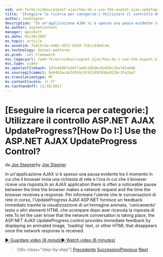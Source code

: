 ```yaml
---
uid: web-forms/videos/aspnet-ajax/how-do-i-use-the-aspnet-ajax-updateprogress-control
title: '[Eseguire la ricerca per categorie:] Utilizzare il controllo ASP.NET AJAX UpdateProgress? | Microsoft Docs'
author: JoeStagner
description: "In un'applicazione AJAX vi è spesso una pausa evidente tra il momento in cui che il browser invia una richiesta di rete e l'ora in cui che il browser riceve una risposta. T...."
ms.author: aspnetcontent
manager: wpickett
ms.date: 03/20/2007
ms.topic: article
ms.assetid: fadc5c5a-e481-4472-b339-715cc036dc4e
ms.technology: dotnet-webforms
ms.prod: .net-framework
msc.legacyurl: /web-forms/videos/aspnet-ajax/how-do-i-use-the-aspnet-ajax-updateprogress-control
msc.type: video
ms.openlocfilehash: 1d7e46867a36f7ae0c285dbc62d50c32e742a69b
ms.sourcegitcommit: 9a9483aceb34591c97451997036a9120c3fe2baf
ms.translationtype: MT
ms.contentlocale: it-IT
ms.lasthandoff: 11/10/2017
---
```

<a name="how-do-i-use-the-aspnet-ajax-updateprogress-control"></a><span data-ttu-id="4957a-105">[Eseguire la ricerca per categorie:] Utilizzare il controllo ASP.NET AJAX UpdateProgress?</span><span class="sxs-lookup"><span data-stu-id="4957a-105">[How Do I:] Use the ASP.NET AJAX UpdateProgress Control?</span></span>
====================
<span data-ttu-id="4957a-106">da [Joe Stagner](https://github.com/JoeStagner)</span><span class="sxs-lookup"><span data-stu-id="4957a-106">by [Joe Stagner](https://github.com/JoeStagner)</span></span>

<span data-ttu-id="4957a-107">In un'applicazione AJAX vi è spesso una pausa evidente tra il momento in cui che il browser invia una richiesta di rete e l'ora in cui che il browser riceve una risposta.</span><span class="sxs-lookup"><span data-stu-id="4957a-107">In an AJAX application there is often a noticeable pause between the time the browser makes a network request and the time the browser receives a response.</span></span> <span data-ttu-id="4957a-108">Per informare l'utente che le conversazioni di rete in corso, l'UpdateProgress AJAX ASP.NET fornisce un feedback immediato tramite la visualizzazione di un'immagine animata, 'caricamento' testo o altri elementi HTML che scompare dopo aver ricevuta la risposta di rete.</span><span class="sxs-lookup"><span data-stu-id="4957a-108">To let the user know that the network conversation is taking place, the ASP.NET AJAX UpdateProgress control provides immediate feedback by displaying an animated image, 'loading' text, or other HTML that disappears once the network response is received.</span></span>

[<span data-ttu-id="4957a-109">&#9654; Guardare video (6 minuti)</span><span class="sxs-lookup"><span data-stu-id="4957a-109">&#9654; Watch video (6 minutes)</span></span>](https://channel9.msdn.com/Blogs/ASP-NET-Site-Videos/how-do-i-use-the-aspnet-ajax-updateprogress-control)

>[!div class="step-by-step"]
<span data-ttu-id="4957a-110">[Precedente](how-do-i-implement-the-incremental-page-display-pattern-using-http-get-and-post.md)
[Successivo](how-do-i-use-the-aspnet-ajax-history-control.md)</span><span class="sxs-lookup"><span data-stu-id="4957a-110">[Previous](how-do-i-implement-the-incremental-page-display-pattern-using-http-get-and-post.md)
[Next](how-do-i-use-the-aspnet-ajax-history-control.md)</span></span>
